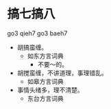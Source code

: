 # 搞七搞八
go3 qieh7 go3 baeh7
+ 胡搞蛮缠。
  * 如东方言词典
    - 不要～的。
+ 胡搅蛮缠，不讲道理，事理错乱。
  * 如皋方言词典
+ 事情头绪多，理不清楚。
  * 东台方言词典
